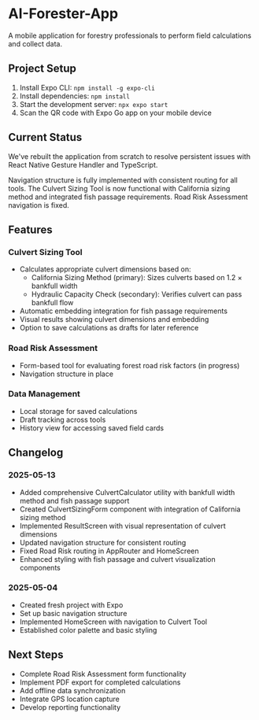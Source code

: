 # AI-Forester-App

A mobile application for forestry professionals to perform field calculations and collect data.

## Project Setup

1. Install Expo CLI: `npm install -g expo-cli`
2. Install dependencies: `npm install`
3. Start the development server: `npx expo start`
4. Scan the QR code with Expo Go app on your mobile device

## Current Status

We've rebuilt the application from scratch to resolve persistent issues with React Native Gesture Handler and TypeScript.

Navigation structure is fully implemented with consistent routing for all tools. The Culvert Sizing Tool is now functional with California sizing method and integrated fish passage requirements. Road Risk Assessment navigation is fixed.

## Features

### Culvert Sizing Tool
- Calculates appropriate culvert dimensions based on:
  - California Sizing Method (primary): Sizes culverts based on 1.2 × bankfull width
  - Hydraulic Capacity Check (secondary): Verifies culvert can pass bankfull flow
- Automatic embedding integration for fish passage requirements
- Visual results showing culvert dimensions and embedding
- Option to save calculations as drafts for later reference

### Road Risk Assessment
- Form-based tool for evaluating forest road risk factors (in progress)
- Navigation structure in place

### Data Management
- Local storage for saved calculations
- Draft tracking across tools
- History view for accessing saved field cards

## Changelog

### 2025-05-13
- Added comprehensive CulvertCalculator utility with bankfull width method and fish passage support
- Created CulvertSizingForm component with integration of California sizing method
- Implemented ResultScreen with visual representation of culvert dimensions
- Updated navigation structure for consistent routing
- Fixed Road Risk routing in AppRouter and HomeScreen
- Enhanced styling with fish passage and culvert visualization components

### 2025-05-04
- Created fresh project with Expo
- Set up basic navigation structure
- Implemented HomeScreen with navigation to Culvert Tool
- Established color palette and basic styling

## Next Steps

- Complete Road Risk Assessment form functionality
- Implement PDF export for completed calculations
- Add offline data synchronization
- Integrate GPS location capture
- Develop reporting functionality
